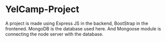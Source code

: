 # YelCamp-Project
A project is made using Express JS in the backend, BootStrap in the frontened. 
MongoDB is the database used here. And Mongoose module is connecting the node server with the database.
